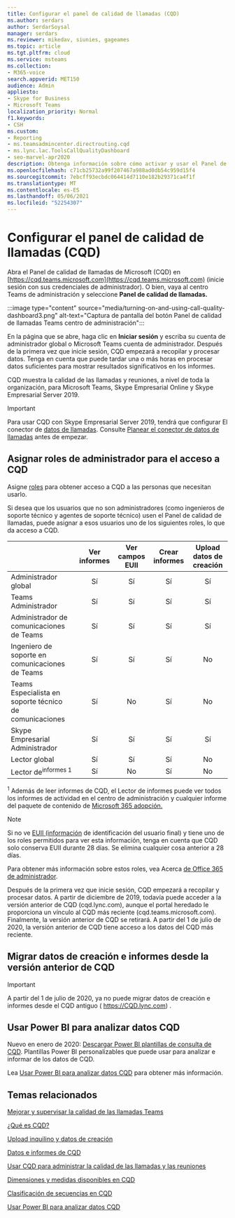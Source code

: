 ```yaml
---
title: Configurar el panel de calidad de llamadas (CQD)
ms.author: serdars
author: SerdarSoysal
manager: serdars
ms.reviewer: mikedav, siunies, gageames
ms.topic: article
ms.tgt.pltfrm: cloud
ms.service: msteams
ms.collection:
- M365-voice
search.appverid: MET150
audience: Admin
appliesto:
- Skype for Business
- Microsoft Teams
localization_priority: Normal
f1.keywords:
- CSH
ms.custom:
- Reporting
- ms.teamsadmincenter.directrouting.cqd
- ms.lync.lac.ToolsCallQualityDashboard
- seo-marvel-apr2020
description: Obtenga información sobre cómo activar y usar el Panel de calidad de llamadas y obtener informes de resumen de la calidad de las llamadas.
ms.openlocfilehash: c71cb25732a99f207467a988ad0db54c959d15f4
ms.sourcegitcommit: 7ebcff93ecbdc064414d7110e182b29371ca4f1f
ms.translationtype: MT
ms.contentlocale: es-ES
ms.lasthandoff: 05/06/2021
ms.locfileid: "52254307"
---
```

# <a name="set-up-call-quality-dashboard-cqd"></a>Configurar el panel de calidad de llamadas (CQD)

Abra el Panel de calidad de llamadas de Microsoft (CQD) en [https://cqd.teams.microsoft.com](https://cqd.teams.microsoft.com) (inicie sesión con sus credenciales de administrador). O bien, vaya al centro Teams de administración y seleccione **Panel de calidad de llamadas.** 

:::image type="content" source="media/turning-on-and-using-call-quality-dashboard3.png" alt-text="Captura de pantalla del botón Panel de calidad de llamadas Teams centro de administración":::

En la página que se abre, haga clic en **Iniciar sesión** y escriba su cuenta de administrador global o Microsoft Teams cuenta de administrador. Después de la primera vez que inicie sesión, CQD empezará a recopilar y procesar datos. Tenga en cuenta que puede tardar una o más horas en procesar datos suficientes para mostrar resultados significativos en los informes.

CQD muestra la calidad de las llamadas y reuniones, a nivel de toda la organización, para Microsoft Teams, Skype Empresarial Online y Skype Empresarial Server 2019. 

> [!IMPORTANT]
> Para usar CQD con Skype Empresarial Server 2019, tendrá que configurar El conector de [datos de llamadas](/skypeforbusiness/hybrid/configure-call-data-connector). Consulte [Planear el conector de datos de llamadas](/skypeforbusiness/hybrid/plan-call-data-connector) antes de empezar.


## <a name="assign-admin-roles-for-access-to-cqd"></a>Asignar roles de administrador para el acceso a CQD

Asigne [roles](/microsoft-365/admin/add-users/about-admin-roles) para obtener acceso a CQD a las personas que necesitan usarlo.

Si desea que los usuarios que no son administradores (como ingenieros de soporte técnico y agentes de soporte técnico) usen el Panel de calidad de llamadas, puede asignar a esos usuarios uno de los siguientes roles, lo que da acceso a CQD. 


|  |Ver informes  |Ver campos EUII  |Crear informes  |Upload datos de creación  |
|---------|:-------:|:-------:|:-------:|:-------:|
|Administrador global     |Sí         |Sí         |Sí         |Sí         |
|Teams Administrador     |Sí         |Sí         |Sí         |Sí         |
|Administrador de comunicaciones de Teams     |Sí         |Sí         |Sí         |Sí         |
|Ingeniero de soporte en comunicaciones de Teams     |Sí         |Sí         |Sí         |No         |
|Teams Especialista en soporte técnico de comunicaciones     |Sí         |No         |Sí         |No         |
|Skype Empresarial Administrador     |Sí         |Sí         |Sí         |Sí         |
|Lector global |Sí         |Sí         |Sí         |No         |
|Lector de<sup>informes 1</sup>     |Sí         |No         |Sí         |No         |

<sup>1</sup> Además de leer informes de CQD, [](https://support.office.com/article/activity-reports-0d6dfb17-8582-4172-a9a9-aed798150263) el Lector de informes puede ver todos los informes de actividad en el centro de administración y cualquier informe del paquete de contenido de [Microsoft 365 adopción.](https://support.office.com/article/Office-365-Adoption-content-pack-77ff780d-ab19-4553-adea-09cb65ad0f1f)

> [!NOTE]
> Si no ve [EUII (información](CQD-data-and-reports.md#euii-data) de identificación del usuario final) y tiene uno de los roles permitidos para ver esta información, tenga en cuenta que CQD solo conserva EUII durante 28 días. Se elimina cualquier cosa anterior a 28 días.

Para obtener más información sobre estos roles, vea Acerca [de Office 365 de administrador](/office365/admin/add-users/about-admin-roles).


Después de la primera vez que inicie sesión, CQD empezará a recopilar y procesar datos. A partir de diciembre de 2019, todavía puede acceder a la versión anterior de CQD (cqd.lync.com), aunque el portal heredado le proporciona un vínculo al CQD más reciente (cqd.teams.microsoft.com). Finalmente, la versión anterior de CQD se retirará. A partir del 1 de julio de 2020, la versión anterior de CQD tiene acceso a los datos del CQD más reciente.


## <a name="migrate-building-data-and-reports-from-previous-version-of-cqd"></a>Migrar datos de creación e informes desde la versión anterior de CQD

> [!IMPORTANT]
> A partir del 1 de julio de 2020, ya no puede migrar datos de creación e informes desde el CQD antiguo ( https://CQD.lync.com) . 



## <a name="use-power-bi-to-analyze-cqd-data"></a>Usar Power BI para analizar datos CQD

Nuevo en enero de 2020: [Descargar Power BI plantillas de consulta de CQD](https://github.com/MicrosoftDocs/OfficeDocs-SkypeForBusiness/blob/live/Teams/downloads/CQD-Power-BI-query-templates.zip?raw=true). Plantillas Power BI personalizables que puede usar para analizar e informar de los datos de CQD.

Lea [Usar Power BI para analizar datos CQD](CQD-Power-BI-query-templates.md) para obtener más información.


## <a name="related-topics"></a>Temas relacionados

[Mejorar y supervisar la calidad de las llamadas Teams](monitor-call-quality-qos.md)

[¿Qué es CQD?](CQD-what-is-call-quality-dashboard.md)

[Upload inquilino y datos de creación](CQD-upload-tenant-building-data.md)

[Datos e informes de CQD](CQD-data-and-reports.md)

[Usar CQD para administrar la calidad de las llamadas y las reuniones](quality-of-experience-review-guide.md)

[Dimensiones y medidas disponibles en CQD](dimensions-and-measures-available-in-call-quality-dashboard.md)

[Clasificación de secuencias en CQD](stream-classification-in-call-quality-dashboard.md)

[Usar Power BI para analizar datos CQD](CQD-Power-BI-query-templates.md)